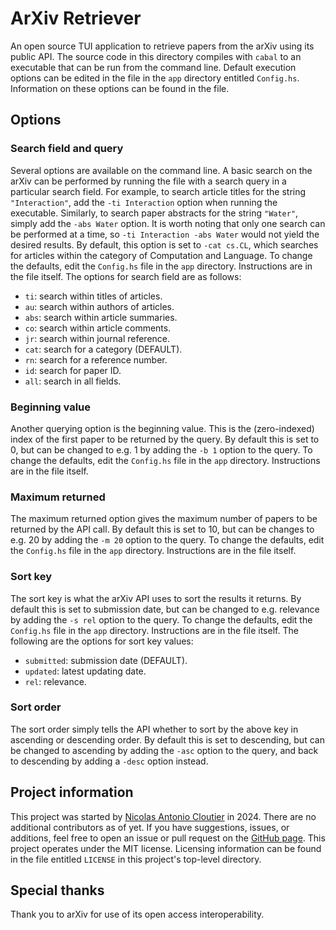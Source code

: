 # ArXiv Retriever

An open source TUI application to retrieve papers from the arXiv using its public API. The source code in this directory compiles with `cabal` to an executable that can be run from the command line. Default execution options can be edited in the file in the `app` directory entitled `Config.hs`. Information on these options can be found in the file.

## Options

### Search field and query
Several options are available on the command line. A basic search on the arXiv can be performed by running the file with a search query in a particular search field. For example, to search article titles for the string `"Interaction"`, add the `-ti Interaction` option when running the executable. Similarly, to search paper abstracts for the string `"Water"`, simply add the `-abs Water` option. It is worth noting that only one search can be performed at a time, so `-ti Interaction -abs Water` would not yield the desired results. By default, this option is set to `-cat cs.CL`, which searches for articles within the category of Computation and Language. To change the defaults, edit the `Config.hs` file in the `app` directory. Instructions are in the file itself. The options for search field are as follows:
- `ti`: search within titles of articles.
- `au`: search within authors of articles.
- `abs`: search within article summaries.
- `co`: search within article comments.
- `jr`: search within journal reference.
- `cat`: search for a category (DEFAULT).
- `rn`: search for a reference number.
- `id`: search for paper ID.
- `all`: search in all fields.

### Beginning value
Another querying option is the beginning value. This is the (zero-indexed) index of the first paper to be returned by the query. By default this is set to 0, but can be changed to e.g. 1 by adding the `-b 1` option to the query. To change the defaults, edit the `Config.hs` file in the `app` directory. Instructions are in the file itself.

### Maximum returned
The maximum returned option gives the maximum number of papers to be returned by the API call. By default this is set to 10, but can be changes to e.g. 20 by adding the `-m 20` option to the query. To change the defaults, edit the `Config.hs` file in the `app` directory. Instructions are in the file itself.

### Sort key
The sort key is what the arXiv API uses to sort the results it returns. By default this is set to submission date, but can be changed to e.g. relevance by adding the `-s rel` option to the query. To change the defaults, edit the `Config.hs` file in the `app` directory. Instructions are in the file itself. The following are the options for sort key values:
- `submitted`: submission date (DEFAULT).
- `updated`: latest updating date.
- `rel`: relevance.

### Sort order
The sort order simply tells the API whether to sort by the above key in ascending or descending order. By default this is set to descending, but can be changed to ascending by adding the `-asc` option to the query, and back to descending by adding a `-desc` option instead.

## Project information
This project was started by [Nicolas Antonio Cloutier](mailto:nicocloutier1@gmail.com) in 2024. There are no additional contributors as of yet. If you have suggestions, issues, or additions, feel free to open an issue or pull request on the [GitHub page](https://github.com/NicoACloutier/arxiv_ret). This project operates under the MIT license. Licensing information can be found in the file entitled `LICENSE` in this project's top-level directory.

## Special thanks
Thank you to arXiv for use of its open access interoperability.